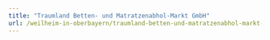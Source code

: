 ```yaml
---
title: "Traumland Betten- und Matratzenabhol-Markt GmbH"
url: /weilheim-in-oberbayern/traumland-betten-und-matratzenabhol-markt-gmbh/
---
```


